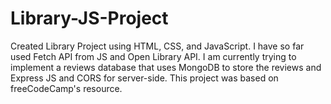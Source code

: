 # Library-JS-Project
Created Library Project using HTML, CSS, and JavaScript. I have so far used Fetch API from JS and Open Library API. I am currently trying to implement a reviews database that uses MongoDB to store the reviews and Express JS and CORS for server-side. This project was based on freeCodeCamp's resource.
